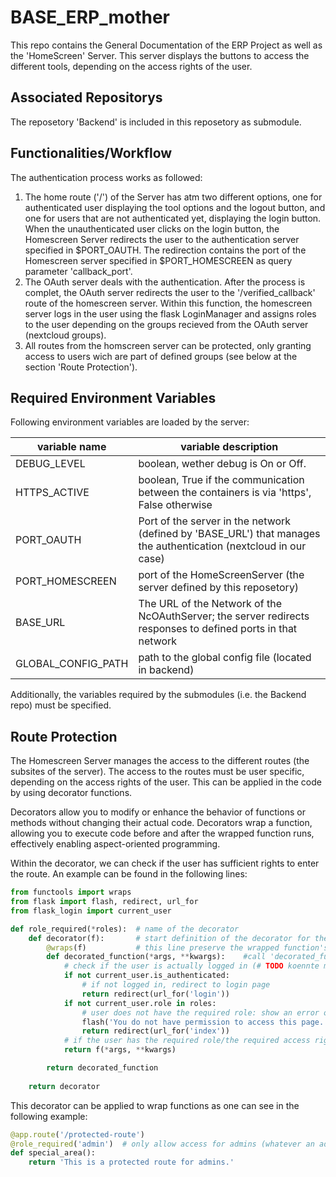 # BASE_ERP_mother
This repo contains the General Documentation of the ERP Project as well as the 'HomeScreen' Server. This server displays the buttons to access the different tools, depending on the access rights of the user. 

## Associated Repositorys
The reposetory 'Backend' is included in this reposetory as submodule.

## Functionalities/Workflow

The authentication process works as followed:

1. The home route ('/') of the Server has atm two different options, one for authenticated user displaying the tool options and the logout button, and one for users that are not authenticated yet, displaying the login button. When the unauthenticated user clicks on the login button, the Homescreen Server redirects the user to the authentication server specified in $PORT_OAUTH. The redirection contains the port of the Homescreen server specified in $PORT_HOMESCREEN as query parameter 'callback_port'. 
2. The OAuth server deals with the authentication. After the process is complet, the OAuth server redirects the user to the '/verified_callback' route of the homescreen server. Within this function, the homescreen server logs in the user using the flask LoginManager and assigns roles to the user depending on the groups recieved from the OAuth server (nextcloud groups).
3. All routes from the homscreen server can be protected, only granting access to users wich are part of defined groups (see below at the section 'Route Protection').


## Required Environment Variables
Following environment variables are loaded by the server:

variable name | variable description
---|---
DEBUG_LEVEL | boolean, wether debug is On or Off.
HTTPS_ACTIVE | boolean, True if the communication between the containers is via 'https', False otherwise
PORT_OAUTH | Port of the server in the network (defined by 'BASE_URL') that manages the authentication (nextcloud in our case)
PORT_HOMESCREEN | port of the HomeScreenServer (the server defined by this reposetory)
BASE_URL | The URL of the Network of the NcOAuthServer; the server redirects responses to defined ports in that network
GLOBAL_CONFIG_PATH | path to the global config file (located in backend)

Additionally, the variables required by the submodules (i.e. the Backend repo) must be specified.

## Route Protection

The Homescreen Server manages the access to the different routes (the subsites of the server). The access to the routes must be user specific, depending on the access rights of the user. This can be applied in the code by using decorator functions.

Decorators allow you to modify or enhance the behavior of functions or methods without changing their actual code. Decorators wrap a function, allowing you to execute code before and after the wrapped function runs, effectively enabling aspect-oriented programming.

Within the decorator, we can check if the user has sufficient rights to enter the route. An example can be found in the following lines:

```python
from functools import wraps
from flask import flash, redirect, url_for
from flask_login import current_user

def role_required(*roles):  # name of the decorator
    def decorator(f):       # start definition of the decorator for the wrapped functin 'f'
        @wraps(f)           # this line preserve the wrapped function's metadata, such as its name, docstring, and module information
        def decorated_function(*args, **kwargs):    #call 'decorated_function' using the arguments with wich 'f' is called
            # check if the user is actually logged in (# TODO koennte man eventuell auch mit dem @login_requiered decorator machen (?))
            if not current_user.is_authenticated:
                # if not logged in, redirect to login page
                return redirect(url_for('login'))
            if not current_user.role in roles:
                # user does not have the required role: show an error or redirect ? Wie handeln wir das?
                flash('You do not have permission to access this page.')
                return redirect(url_for('index'))
            # if the user has the required role/the required access rights, run the wrapped function 'f'
            return f(*args, **kwargs)

        return decorated_function
    
    return decorator
```

This decorator can be applied to wrap functions as one can see in the following example:

```python
@app.route('/protected-route')
@role_required('admin')  # only allow access for admins (whatever an admin is in our case)
def special_area():
    return 'This is a protected route for admins.'
```

